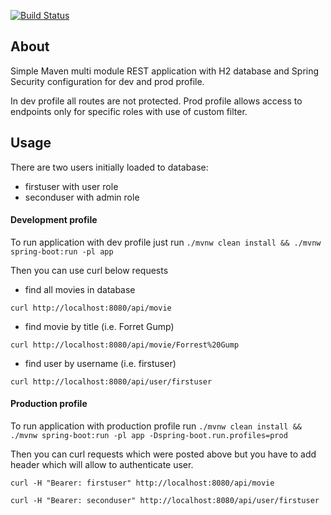 [![Build Status](https://travis-ci.org/bartoszsokolik/spring-security-custom-filter.svg?branch=master)](https://travis-ci.org/bartoszsokolik/spring-security-custom-filter)

## About

Simple Maven multi module REST application with H2 database and Spring Security configuration for dev and prod profile.

In dev profile all routes are not protected. Prod profile allows access to endpoints only for specific roles with use of custom filter.

## Usage

There are two users initially loaded to database:

- firstuser with user role
- seconduser with admin role

#### Development profile
To run application with dev profile just run `./mvnw clean install && ./mvnw spring-boot:run -pl app`

Then you can use curl below requests

- find all movies in database

```
curl http://localhost:8080/api/movie
``` 

- find movie by title (i.e. Forret Gump)
```
curl http://localhost:8080/api/movie/Forrest%20Gump
```

- find user by username (i.e. firstuser)
```
curl http://localhost:8080/api/user/firstuser
```

#### Production profile

To run application with production profile run `./mvnw clean install && ./mvnw spring-boot:run -pl app -Dspring-boot.run.profiles=prod`

Then you can curl requests which were posted above but you have to add header which will allow to authenticate user.

```
curl -H "Bearer: firstuser" http://localhost:8080/api/movie
```

```
curl -H "Bearer: seconduser" http://localhost:8080/api/user/firstuser
```